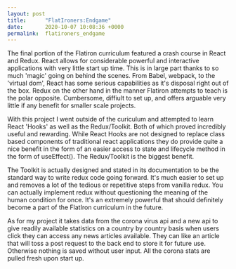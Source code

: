 ```yaml
---
layout: post
title:      "FlatIroners:Endgame"
date:       2020-10-07 10:08:36 +0000
permalink:  flatironers_endgame
---
```



The final portion of the Flatiron curriculum featured a crash course in React and Redux. React allows for considerable powerful and interactive applications with very little start up time. This is in large part thanks to so much 'magic' going on behind the scenes. From Babel, webpack, to the 'virtual dom', React has some serious capabilities as it's disposal right out of the box. Redux on the other hand in the manner Flatiron attempts to teach is the polar opposite. Cumbersome, diffiult to set up, and offers arguable very little if any benefit for smaller scale projects.

With this project I went outside of the curiculum and attempted to learn React 'Hooks' as well as the Redux/Toolkit. Both of which proved incredibly useful and rewarding. While React Hooks are not designed to replace class based components of traditional react applications they do provide quite a nice benefit in the form of an easier access to state and lifecycle method in the form of useEffect(). The Redux/Toolkit is the biggest benefit.

The Toolkit is actually designed and stated in its documentation to be the standard way to write redux code going forward. It's much easier to set up and removes a lot of the tedious or repetitive steps  from vanilla redux. You can actually implement redux without questioning the meaning of the human condition for once. It's an extremely powerful that should definitely become a part of the FlatIron curriculum in the future. 

As for my project it takes data from the corona virus api and a new api to give readily available statistics on a country by country basis when users click they can access any news articles available. They can like an article that will toss a post request to the back end to store it for future use. Otherwise nothing is saved without user input. All the corona stats are pulled fresh upon start up.
